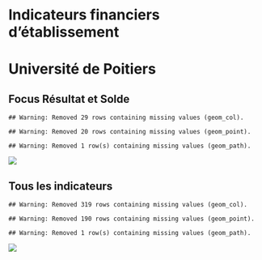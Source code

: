 Indicateurs financiers d’établissement
================

# Université de Poitiers

## Focus Résultat et Solde

    ## Warning: Removed 29 rows containing missing values (geom_col).

    ## Warning: Removed 20 rows containing missing values (geom_point).

    ## Warning: Removed 1 row(s) containing missing values (geom_path).

![](université_de_poitiers_files/figure-gfm/etab.focus-1.png)<!-- -->

## Tous les indicateurs

    ## Warning: Removed 319 rows containing missing values (geom_col).

    ## Warning: Removed 190 rows containing missing values (geom_point).

    ## Warning: Removed 1 row(s) containing missing values (geom_path).

![](université_de_poitiers_files/figure-gfm/etab-1.png)<!-- -->
